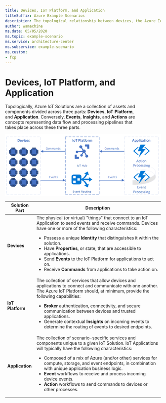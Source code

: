 ```yaml
---
title: Devices, IoT Platform, and Application
titleSuffix: Azure Example Scenarios
description: The topological relationship between devices, the Azure IoT Platform, and an application.
author: wamachine
ms.date: 05/05/2020
ms.topic: example-scenario
ms.service: architecture-center
ms.subservice: example-scenario
ms.custom:
- fcp
---
```


# Devices, IoT Platform, and Application

Topologically, Azure IoT Solutions are a collection of assets and
components divided across
three parts: **Devices**, **IoT** **Platform**,
and **Application**. Conversely, **Events**, **Insights**,
and **Actions** are concepts representing data flow and processing
pipelines that takes place across these three parts. 


![A diagram showing the relationship between devices, the Azure IoT Platform, and an application](media/devices-platform-application.png)

<table>
<thead>
    <tr>
        <th>Solution Part</th>
        <th>Description</th>
    </tr>
</thead>
<tbody>
    <tr>
        <td><b>Devices</b></td>
        <td>The physical (or virtual) "things" that connect to an IoT Application to send events and receive commands. Devices have one or more of the following characteristics:<br>
            <ul>
                <li>Possess a unique <b>Identity</b> that distinguishes it within the solution.</li>
                <li>Have <b>Properties</b>, or state, that are accessible to applications.</li>
                <li>Send <b>Events</b> to the IoT Platform for applications to act on.</li>
                <li>Receive <b>Commands</b> from applications to take action on.</li>
            </ul>
        </td>
    </tr>
    <tr>
        <td><b>IoT Platform</b></td>
        <td>The collection of services that allow devices and applications to connect and communicate with one another.  The Azure IoT Platform should, at minimum, provide the following capabilities:
            <ul>
                <li><b>Broker</b> authentication, connectivity, and secure communication between devices and trusted applications. </li>
                <li>Generate contextual <b>Insights</b> on incoming events to determine the routing of events to desired endpoints.</li>
            </ul>
        </td>
    </tr>
    <tr>
        <td><b>Application</b></td>
        <td>The collection of scenario-specific services and components unique to a given IoT Solution. IoT Applications will typically have the following characteristics: 
            <ul>
                <li>Composed of a mix of Azure (and/or other) services for compute, storage, and event endpoints, in combination with unique application business logic.</li>
                <li><b>Event</b> workflows to receive and process incoming device events. </li>
                <li><b>Action</b> workflows to send commands to devices or other processes. </li>
            </ul>
        </td>        
    </tr>
</tbody>
</table>
